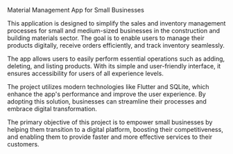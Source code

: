 Material Management App for Small Businesses

This application is designed to simplify the sales and inventory management processes for small and medium-sized businesses in the construction and building materials sector. The goal is to enable users to manage their products digitally, receive orders efficiently, and track inventory seamlessly.

The app allows users to easily perform essential operations such as adding, deleting, and listing products. With its simple and user-friendly interface, it ensures accessibility for users of all experience levels.

The project utilizes modern technologies like Flutter and SQLite, which enhance the app's performance and improve the user experience. By adopting this solution, businesses can streamline their processes and embrace digital transformation.

The primary objective of this project is to empower small businesses by helping them transition to a digital platform, boosting their competitiveness, and enabling them to provide faster and more effective services to their customers.
